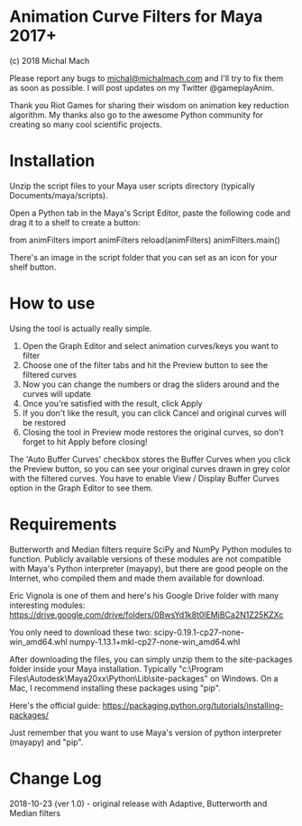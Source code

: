 # Animation Curve Filters for Maya 2017+
(c) 2018 Michal Mach

Please report any bugs to michal@michalmach.com and I'll try to fix them as soon as possible.
I will post updates on my Twitter @gameplayAnim.

Thank you Riot Games for sharing their wisdom on animation key reduction algorithm. My thanks also go to
the awesome Python community for creating so many cool scientific projects.


# Installation
Unzip the script files to your Maya user scripts directory (typically Documents/maya/scripts).

Open a Python tab in the Maya's Script Editor, paste the following code and drag it to a shelf to create a button:

from animFilters import animFilters
reload(animFilters)
animFilters.main()

There's an image in the script folder that you can set as an icon for your shelf button.

# How to use
Using the tool is actually really simple.
1) Open the Graph Editor and select animation curves/keys you want to filter
2) Choose one of the filter tabs and hit the Preview button to see the filtered curves
3) Now you can change the numbers or drag the sliders around and the curves will update
4) Once you're satisfied with the result, click Apply
5) If you don't like the result, you can click Cancel and original curves will be restored
6) Closing the tool in Preview mode restores the original curves, so don't forget to hit Apply before closing!

The 'Auto Buffer Curves' checkbox stores the Buffer Curves when you click the Preview button, so you can see
your original curves drawn in grey color with the filtered curves.
You have to enable View / Display Buffer Curves option in the Graph Editor to see them.


# Requirements
Butterworth and Median filters require SciPy and NumPy Python modules to function.
Publicly available versions of these modules are not compatible with Maya's Python interpreter (mayapy),
but there are good people on the Internet, who compiled them and made them available for download.

Eric Vignola is one of them and here's his Google Drive folder with many interesting modules:
https://drive.google.com/drive/folders/0BwsYd1k8t0lEMjBCa2N1Z25KZXc

You only need to download these two:
scipy-0.19.1-cp27-none-win_amd64.whl
numpy-1.13.1+mkl-cp27-none-win_amd64.whl

After downloading the files, you can simply unzip them to the site-packages folder inside your Maya installation.
Typically "c:\Program Files\Autodesk\Maya20xx\Python\Lib\site-packages" on Windows.
On a Mac, I recommend installing these packages using "pip".

Here's the official guide: https://packaging.python.org/tutorials/installing-packages/

Just remember that you want to use Maya's version of python interpreter (mayapy) and "pip".

# Change Log
2018-10-23 (ver 1.0) - original release with Adaptive, Butterworth and Median filters


